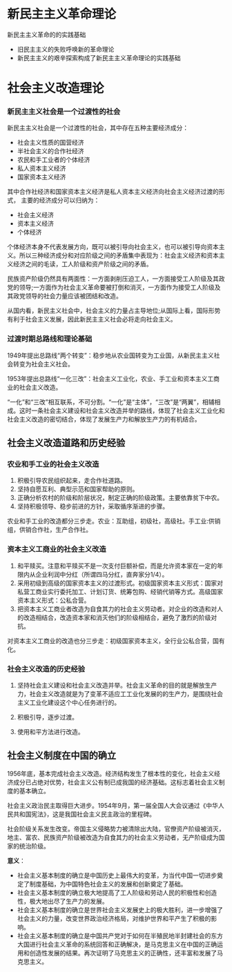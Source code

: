 # 

# 新民主主义革命理论

新民主主义革命的的实践基础

- 旧民主主义的失败呼唤新的革命理论
- 新民主主义的艰辛探索构成了新民主主义革命理论的实践基础

# 社会主义改造理论 

### 新民主主义社会是一个过渡性的社会

新民主主义社会是一个过渡性的社会，其中存在五种主要经济成分：

- 社会主义性质的国营经济
- 半社会主义的合作社经济
- 农民和手工业者的个体经济
- 私人资本主义经济
- 国家资本主义经济

其中合作社经济和国家资本主义经济是私人资本主义经济向社会主义经济过渡的形式， 主要的经济成分可以归纳为：

- 社会主义经济
- 资本主义经济
- 个体经济

个体经济本身不代表发展方向，既可以被引导向社会主义，也可以被引导向资本主义。所以三种经济成分和对应阶级之间的矛盾集中表现为：社会主义经济和资本主义经济之间的毛读，工人阶级和资产阶级之间的矛盾。

民族资产阶级仍然具有两面性：一方面剥削压迫工人，一方面接受工人阶级及其政党的领导;一方面作为社会主义革命要被打倒和消灭，一方面作为接受工人阶级及其政党领导的社会力量应该被团结和改造。

从国内看，新民主义社会中，社会主义的力量占主导地位;从国际上看，国际形势有利于社会主义发展，因此新民主主义社会必将走向社会主义。



### 过渡时期总路线和理论基础

1949年提出总路线“两个转变”：稳步地从农业国转变为工业国，从新民主主义社会转变为社会主义社会。

1953年提出总路线“一化三改”：社会主义工业化，农业、手工业和资本主义工商业的社会主义改造。

“一化”和“三改”相互联系，不可分割。“一化”是“主体”，“三改”是“两翼”，相辅相成。这时一条社会主义建设和社会主义改造并举的路线，体现了社会主义工业化和社会主义改造的密切结合，体现了发展生产力和解放生产力的有机结合。



## 社会主义改造道路和历史经验



### 农业和手工业的社会主义改造

1. 积极引导农民组织起来，走合作社道路。
2. 坚持自愿互利、典型示范和国家帮助的原则。
3. 正确分析农村的阶级和阶层状况，制定正确的阶级政策。主要依靠贫下中农。
4. 坚持积极领导、稳步前进的方针，采取循序渐进的步骤。

农业和手工业的改造都分三步走。农业：互助组，初级社，高级社。手工业:供销组，供销合作社，生产合作社。

### 资本主义工商业的社会主义改造

1. 和平赎买。注意和平赎买不是一次支付巨额补偿，而是允许资本家在一定的年限内从企业利润中分红（所谓四马分红，直奔家分1/4）。
2. 采用初级到高级的国家资本主义的过渡形式。初级国家资本主义形式：国家对私营工商业实行委托加工、计划订货、统筹包购、经销代销等方式。高级国家资本主义形式：公私合营。
3. 把资本主义工商业者改造为自食其力的社会主义劳动者。对企业的改造和对人的改造相结合，改造资本家和消灭他们的阶级相结合，避免了激烈的阶级对抗。

对资本主义工商业的改造也分三步走：初级国家资本主义，全行业公私合营，国有化。

### 社会主义改造的历史经验

1. 坚持社会主义建设和社会主义改造并举。社会主义革命的目的就是解放生产力，社会主义改造就是为了变革不适应工工业化发展的的生产力，是围绕社会主义工业化建设这个中心任务进行的。

2. 积极引导，逐步过渡。

3. 使用和平方法进行改造。

   

## 社会主义制度在中国的确立

1956年底，基本完成社会主义改造。经济结构发生了根本性的变化，社会主义经济成分已占绝对优势，社会主义公有制已成我国的经济基础。这标志着社会主义制度的基本确立。

社会主义政治民主取得巨大进步。1954年9月，第一届全国人大会议通过《中华人民共和国宪法》，这是我国社会主义民主政治的里程碑。

社会阶级关系发生改变。帝国主义侵略势力被清除出大陆，官僚资产阶级被消灭，地主、富农、民族资产阶级被改造为自食其力的社会主义劳动者，无产阶级成为国家的统治阶级。

**意义**：

- 社会主义基本制度的确立是中国历史上最伟大的变革，为当代中国一切进步奠定了制度基础，为中国特色社会主义的发展和创新奠定了基础。
- 社会主义基本制度的确立极大地提高了工人阶级和劳动人民的积极性和创造性，极大地出尽了生产力的发展。
- 社会主义基本制度的确立是世界社会主义发展史上的极大胜利，进一步增强了社会主义的力量，改变世界政治经济格局，对维护世界和平产生了积极的影响。
- 社会主义基本制度的确立是中国共产党对于如何在半殖民地半封建社会的东方大国进行社会主义革命的系统回答和正确解决，是马克思主义在中国的正确运用和创造性发展的结果。再次证明了马克思主义的正确性，还丰富和发展了马克思主义。

